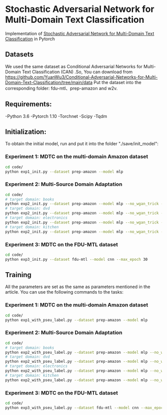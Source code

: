 # Stochastic Adversarial Network for Multi-Domain Text Classification
Implementation of [Stochastic Adversarial Network for Multi-Domain Text Classification](https://arxiv.org/abs/2406.00044) in Pytorch

## Datasets
We used the same dataset as Conditional Adversarial Networks for Multi-Domain Text Classification (CAN) .So, You can download from https://github.com/YuanWu3/Conditional-Adversarial-Networks-for-Multi-Domain-Text-Classification/tree/main/data
Put the dataset into the corresponding folder: fdu-mtl、prep-amazon and w2v.

## Requirements:
-Python 3.6
-Pytorch 1.10
-Torchnet
-Scipy
-Tqdm

## Initialization:
To obtain the initial model, run and put it into the folder "./save/init_model":
### Experiment 1: MDTC on the multi-domain Amazon dataset
```bash
cd code/
python exp1_init.py --dataset prep-amazon --model mlp 
```
### Experiment 2: Multi-Source Domain Adaptation
```bash
cd code/
# target domain: books
python exp2_init.py --dataset prep-amazon --model mlp --no_wgan_trick --domains dvd electronics kitchen --unlabeled_domains books --dev_domains books
# target domain: dvd
python exp2_init.py --dataset prep-amazon --model mlp --no_wgan_trick --domains books electronics kitchen --unlabeled_domains dvd --dev_domains dvd
# target domain: electronics
python exp2_init.py --dataset prep-amazon --model mlp --no_wgan_trick --domains books dvd kitchen --unlabeled_domains electronics --dev_domains electronics
# target domain: kitchen
python exp2_init.py --dataset prep-amazon --model mlp --no_wgan_trick --domains dvd electronics kitchen --unlabeled_domains kitchen --dev_domains kitchen
```
### Experiment 3: MDTC on the FDU-MTL dataset
```bash
cd code/
python exp3_init.py --dataset fdu-mtl --model cnn --max_epoch 30
```

## Training
All the parameters are set as the same as parameters mentioned in the article. You can use the following commands to the tasks:
### Experiment 1: MDTC on the multi-domain Amazon dataset
```bash
cd code/
python exp1_with_pseu_label.py --dataset prep-amazon --model mlp
```
### Experiment 2: Multi-Source Domain Adaptation
```bash
cd code/
# target domain: books
python exp2_with_pseu_label.py --dataset prep-amazon --model mlp --no_wgan_trick --domains dvd electronics kitchen --unlabeled_domains books --dev_domains books
# target domain: dvd
python exp2_with_pseu_label.py --dataset prep-amazon --model mlp --no_wgan_trick --domains books electronics kitchen --unlabeled_domains dvd --dev_domains dvd
# target domain: electronics
python exp2_with_pseu_label.py --dataset prep-amazon --model mlp --no_wgan_trick --domains books dvd kitchen --unlabeled_domains electronics --dev_domains electronics
# target domain: kitchen
python exp2_with_pseu_label.py --dataset prep-amazon --model mlp --no_wgan_trick --domains dvd electronics kitchen --unlabeled_domains kitchen --dev_domains kitchen
```
### Experiment 3: MDTC on the FDU-MTL dataset
```bash
cd code/
python exp3_with_pseu_label.py --dataset fdu-mtl --model cnn --max_epoch 30
```
